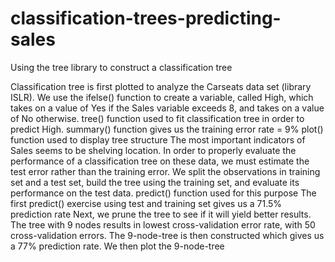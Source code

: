 # classification-trees-predicting-sales
Using the tree library to construct a classification tree

Classification tree is first plotted to analyze the Carseats data set (library ISLR).
We use the ifelse() function to create a variable, called High, which takes on a value of Yes if the Sales variable exceeds 8, and takes on a value of No otherwise.
tree() function used to fit classification tree in order to predict High.
summary() function gives us the training error rate = 9%
plot() function used to display tree structure
The most important indicators of Sales seems to be shelving location.
In order to properly evaluate the performance of a classification tree on these data, we must estimate the test error rather than the training error. 
We split the observations in training set and a test set, build the tree using the training set, and evaluate its performance on the test data.
predict() function used for this purpose
The first predict() exercise using test and training set gives us a 71.5% prediction rate
Next, we prune the tree to see if it will yield better results.
The tree with 9 nodes results in lowest cross-validation error rate, with 50 cross-validation errors. 
The 9-node-tree is then constructed which gives us a 77% prediction rate. 
We then plot the 9-node-tree
